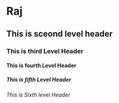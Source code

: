 # Raj
## This is sceond level header
### This is third Level Header
#### This is fourth Level Header
##### This is fifth Level Header
###### This is Sixth level Header
